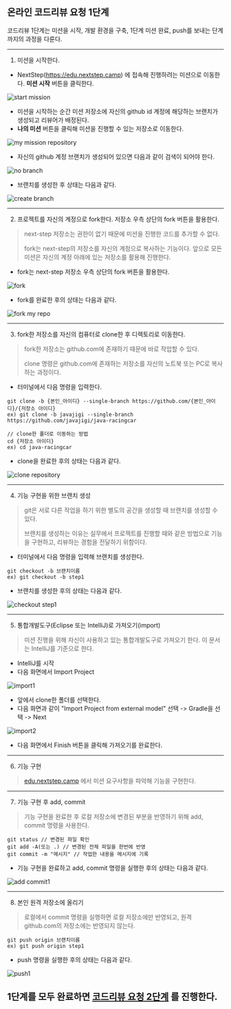 ## 온라인 코드리뷰 요청 1단계
코드리뷰 1단계는 미션을 시작, 개발 환경을 구축, 1단계 미션 완료, push를 보내는 단계까지의 과정을 다룬다.

---
1. 미션을 시작한다.
* NextStep(https://edu.nextstep.camp) 에 접속해 진행하려는 미션으로 이동한다. **미션 시작** 버튼을 클릭한다.

![start mission](./images/etc/start_mission.png)

* 미션을 시작하는 순간 미션 저장소에 자신의 github id 계정에 해당하는 브랜치가 생성되고 리뷰어가 배정된다.
* **나의 미션** 버튼을 클릭해 미션을 진행할 수 있는 저장소로 이동한다.

![my mission repository](./images/etc/my_mission_repository.png)

* 자신의 github 계정 브랜치가 생성되어 있으면 다음과 같이 검색이 되어야 한다.

![no branch](./images/etc/branch_github.png)

* 브랜치를 생성한 후 상태는 다음과 같다.

![create branch](./images/create_branch.png)

---
2. 프로젝트를 자신의 계정으로 fork한다. 저장소 우측 상단의 fork 버튼을 활용한다.
> next-step 저장소는 권한이 없기 때문에 미션을 진행한 코드를 추가할 수 없다.
> 
> fork는 next-step의 저장소를 자신의 계정으로 복사하는 기능이다. 앞으로 모든 미션은 자신의 계정 아래에 있는 저장소를 활용해 진행한다.

* fork는 next-step 저장소 우측 상단의 fork 버튼을 활용한다.

![fork](./images/etc/fork.png)

* fork를 완료한 후의 상태는 다음과 같다.

![fork my repo](./images/fork_my_repo.png)

---
3. fork한 저장소를 자신의 컴퓨터로 clone한 후 디렉토리로 이동한다.
> fork한 저장소는 github.com에 존재하기 때문에 바로 작업할 수 있다.
>
> clone 명령은 github.com에 존재하는 저장소를 자신의 노트북 또는 PC로 복사하는 과정이다.

* 터미널에서 다음 명령을 입력한다.

```
git clone -b {본인_아이디} --single-branch https://github.com/{본인_아이디}/{저장소 아이디}
ex) git clone -b javajigi --single-branch https://github.com/javajigi/java-racingcar
```
```
// clone한 폴더로 이동하는 방법
cd {저장소 아이디}
ex) cd java-racingcar
```

* clone을 완료한 후의 상태는 다음과 같다.

![clone repository](./images/clone_repository.png)

---
4. 기능 구현을 위한 브랜치 생성
> git은 서로 다른 작업을 하기 위한 별도의 공간을 생성할 때 브랜치를 생성할 수 있다.
>
> 브랜치를 생성하는 이유는 실무에서 프로젝트를 진행할 때와 같은 방법으로 기능을 구현하고, 리뷰하는 경험을 전달하기 위함이다.

* 터미널에서 다음 명령을 입력해 브랜치를 생성한다.

```
git checkout -b 브랜치이름
ex) git checkout -b step1
```

* 브랜치를 생성한 후의 상태는 다음과 같다.

![checkout step1](./images/checkout_step1.png)

---
5. 통합개발도구(Eclipse 또는 IntelliJ)로 가져오기(import)
> 미션 진행을 위해 자신이 사용하고 있는 통합개발도구로 가져오기 한다. 이 문서는 IntelliJ를 기준으로 한다.

* IntelliJ를 시작
* 다음 화면에서 Import Project

![import1](./images/etc/import1.png)

* 앞에서 clone한 폴더를 선택한다.
* 다음 화면과 같이 "Import Project from external model" 선택 -> Gradle을 선택 -> Next

![import2](./images/etc/import2.png)

* 다음 화면에서 Finish 버튼을 클릭해 가져오기를 완료한다.

---
6. 기능 구현
> [edu.nextstep.camp](https://edu.nextstep.camp) 에서 미션 요구사항을 파악해 기능을 구현한다.

---
7. 기능 구현 후 add, commit
> 기능 구현을 완료한 후 로컬 저장소에 변경된 부분을 반영하기 위해 add, commit 명령을 사용한다.

```
git status // 변경된 파일 확인
git add -A(또는 .) // 변경된 전체 파일을 한번에 반영
git commit -m "메시지" // 작업한 내용을 메시지에 기록
```

* 기능 구현을 완료하고 add, commit 명령을 실행한 후의 상태는 다음과 같다.

![add commit1](./images/add_commit_1.png)

---
8. 본인 원격 저장소에 올리기
> 로컬에서 commit 명령을 실행하면 로컬 저장소에만 반영되고, 원격 github.com의 저장소에는 반영되지 않는다.

```
git push origin 브랜치이름
ex) git push origin step1
```

* push 명령을 실행한 후의 상태는 다음과 같다.

![push1](./images/push1.png)

## 1단계를 모두 완료하면 [코드리뷰 요청 2단계](./review-step2.md) 를 진행한다.